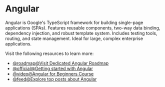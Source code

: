# Angular

Angular is Google's TypeScript framework for building single-page applications (SPAs). Features reusable components, two-way data binding, dependency injection, and robust template system. Includes testing tools, routing, and state management. Ideal for large, complex enterprise applications.

Visit the following resources to learn more:

- [@roadmap@Visit Dedicated Angular Roadmap](https://roadmap.sh/angular)
- [@official@Getting started with Angular](https://angular.dev/tutorials/learn-angular)
- [@video@Angular for Beginners Course](https://www.youtube.com/watch?v=3qBXWUpoPHo)
- [@feed@Explore top posts about Angular](https://app.daily.dev/tags/angular?ref=roadmapsh)